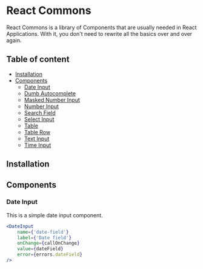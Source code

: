 # React Commons

React Commons is a library of Components that are usually needed in React Applications. With it, you don't need to rewrite all the basics over and over again.

## Table of content

- [Installation](#installation)
- [Components](#components)
  - [Date Input](#date-input)
  - [Dumb Autocomplete](#dumb-autocomplete)
  - [Masked Number Input](#masked-number-input)
  - [Number Input](#number-input)
  - [Search Field](#search-field)
  - [Select Input](#select-input)
  - [Table](#table)
  - [Table Row](#table-row)
  - [Text Input](#text-input)
  - [Time Input](#time-input)

## Installation

## Components
 
### Date Input

This is a simple date input component.

```jsx
<DateInput
    name={'date-field'}
    label={'Date field'}
    onChange={callOnChange}
    value={dateField}
    error={errors.dateField}
/>
```
        

